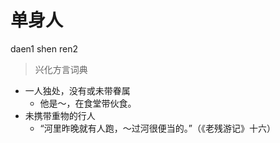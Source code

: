 # 单身人
daen1 shen ren2
> 兴化方言词典
- 一人独处，没有或未带眷属
  - 他是～，在食堂带伙食。
- 未携带重物的行人
  - “河里昨晚就有人跑，～过河很便当的。”（《老残游记》十六）
